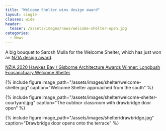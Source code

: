 ```yaml
---
title: "Welcome Shelter wins design award"
layout: single
classes: wide
header:
  teaser: /assets/images/news/welcome-shelter-open.jpg
categories:
  - News
---
```


A big bouquet to Sarosh Mulla for the Welcome Shelter, which has just won an [NZIA design award](https://www.nzia.co.nz/awards/local/award-detail/8920).

[NZIA 2020 Hawkes Bay / Gisborne Architecture Awards Winner: Longbush Ecosanctuary Welcome Shelter](https://www.nzia.co.nz/awards/local/award-detail/8920)

{% include figure image_path="/assets/images/shelter/welcome-shelter.jpg" caption="Welcome Shelter approached from the south" %}

{% include figure image_path="/assets/images/shelter/welcome-shelter-courtyard.jpg" caption="The outdoor classroom with drawbridge door open" %}

{% include figure image_path="/assets/images/shelter/drawbridge.jpg" caption="Drawbridge door opens onto the terrace" %}
